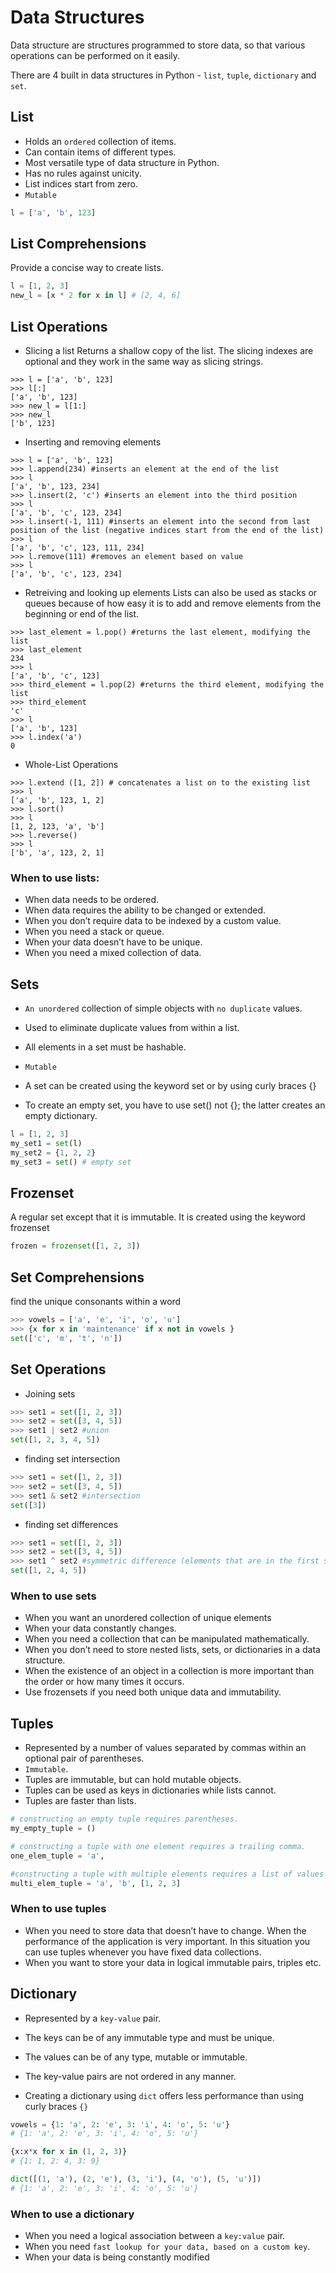 # Data Structures
Data structure are structures programmed to store data, so that various operations can be performed on it easily.

There are 4 built in data structures in Python - `list`, `tuple`, `dictionary` and `set`.

## List

* Holds an `ordered` collection of items.
* Can contain items of different types.
* Most versatile type of data structure in Python.
* Has no rules against unicity.
* List indices start from zero.
* `Mutable`

```python
l = ['a', 'b', 123]
```
## List Comprehensions

Provide a concise way to create lists.
```python
l = [1, 2, 3]
new_l = [x * 2 for x in l] # [2, 4, 6]
```
## List Operations
- Slicing a list
Returns a shallow copy of the list. The slicing indexes are optional and they work in the same way as slicing strings.
```
>>> l = ['a', 'b', 123]
>>> l[:]
['a', 'b', 123]
>>> new_l = l[1:]
>>> new_l
['b', 123]
```
- Inserting and removing elements
```
>>> l = ['a', 'b', 123]
>>> l.append(234) #inserts an element at the end of the list
>>> l
['a', 'b', 123, 234]
>>> l.insert(2, 'c') #inserts an element into the third position
>>> l
['a', 'b', 'c', 123, 234]
>>> l.insert(-1, 111) #inserts an element into the second from last position of the list (negative indices start from the end of the list)
>>> l
['a', 'b', 'c', 123, 111, 234]
>>> l.remove(111) #removes an element based on value
>>> l
['a', 'b', 'c', 123, 234]
```
- Retreiving and looking up elements
Lists can also be used as stacks or queues because of how easy it is to add and remove elements from the beginning or end of the list.
```
>>> last_element = l.pop() #returns the last element, modifying the list
>>> last_element
234
>>> l
['a', 'b', 'c', 123]
>>> third_element = l.pop(2) #returns the third element, modifying the list
>>> third_element
'c'
>>> l
['a', 'b', 123]
>>> l.index('a') 
0
```
- Whole-List Operations
```
>>> l.extend ([1, 2]) # concatenates a list on to the existing list
>>> l
['a', 'b', 123, 1, 2]
>>> l.sort()
>>> l
[1, 2, 123, 'a', 'b']
>>> l.reverse()
>>> l
['b', 'a', 123, 2, 1]
```
### When to use lists:

* When data needs to be ordered.
* When data requires the ability to be changed or extended.
* When you don’t require data to be indexed by a custom value.
* When you need a stack or queue.
* When your data doesn’t have to be unique.
* When you need a mixed collection of data.

## Sets
* `An unordered` collection of simple objects with `no duplicate` values.
* Used to eliminate duplicate values from within a list.
* All elements in a set must be hashable.
* `Mutable`

* A set can be created using the keyword set or by using curly braces {}
* To create an empty set, you have to use set() not {}; the latter creates an empty dictionary.

```python
l = [1, 2, 3]
my_set1 = set(l)
my_set2 = {1, 2, 2}
my_set3 = set() # empty set
```


## Frozenset

A regular set except that it is immutable. It is created using the keyword frozenset
```python
frozen = frozenset([1, 2, 3])
```

## Set Comprehensions
find the unique consonants within a word
```python
>>> vowels = ['a', 'e', 'i', 'o', 'u']
>>> {x for x in 'maintenance' if x not in vowels }
set(['c', 'm', 't', 'n'])
```

## Set Operations
- Joining sets
```python
>>> set1 = set([1, 2, 3])
>>> set2 = set([3, 4, 5])
>>> set1 | set2 #union
set([1, 2, 3, 4, 5])
```
- finding set intersection
```python
>>> set1 = set([1, 2, 3])
>>> set2 = set([3, 4, 5])
>>> set1 & set2 #intersection
set([3])
```
- finding set differences
```python
>>> set1 = set([1, 2, 3])
>>> set2 = set([3, 4, 5])
>>> set1 ^ set2 #symmetric difference (elements that are in the first set and the second, but not in both)
set([1, 2, 4, 5])
```
### When to use sets

* When you want an unordered collection of unique elements
* When your data constantly changes.
* When you need a collection that can be manipulated mathematically.
* When you don’t need to store nested lists, sets, or dictionaries in a data structure.
* When the existence of an object in a collection is more important than the order or how many times it occurs.
* Use frozensets if you need both unique data and immutability.

## Tuples

* Represented by a number of values separated by commas within an optional pair of parentheses.
* `Immutable`.
* Tuples are immutable, but can hold mutable objects.
* Tuples can be used as keys in dictionaries while lists cannot.
* Tuples are faster than lists.

```python
# constructing an empty tuple requires parentheses.
my_empty_tuple = ()

# constructing a tuple with one element requires a trailing comma.
one_elem_tuple = 'a',

#constructing a tuple with multiple elements requires a list of values separated by commas
multi_elem_tuple = 'a', 'b', [1, 2, 3]
```

### When to use tuples

* When you need to store data that doesn’t have to change.
When the performance of the application is very important. In this situation you can use tuples whenever you have fixed data collections.
* When you want to store your data in logical immutable pairs, triples etc.

## Dictionary

* Represented by a `key-value` pair.
* The keys can be of any immutable type and must be unique.
* The values can be of any type, mutable or immutable.
* The key-value pairs are not ordered in any manner.

* Creating a dictionary using `dict` offers less performance than using curly braces `{}`
```python
vowels = {1: 'a', 2: 'e', 3: 'i', 4: 'o', 5: 'u'}
# {1: 'a', 2: 'e', 3: 'i', 4: 'o', 5: 'u'}

{x:x*x for x in (1, 2, 3)}
# {1: 1, 2: 4, 3: 9}

dict([(1, 'a'), (2, 'e'), (3, 'i'), (4, 'o'), (5, 'u')])
# {1: 'a', 2: 'e', 3: 'i', 4: 'o', 5: 'u'}
```
### When to use a dictionary

* When you need a logical association between a `key:value` pair.
* When you need `fast lookup for your data, based on a custom key`.
* When your data is being constantly modified
